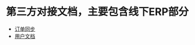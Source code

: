 # 第三方对接文档，主要包含线下ERP部分
* [订单同步](https://bluesx.github.io/3rd-part-integration/site/erp/interface/order-push.html)
* [用户文档](https://bluesx.github.io/3rd-part-integration/)